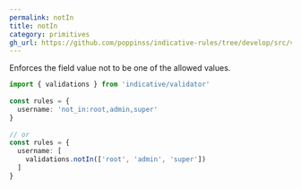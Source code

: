 ```yaml
---
permalink: notIn
title: notIn
category: primitives
gh_url: https://github.com/poppinss/indicative-rules/tree/develop/src/validations/primitives/notIn.ts
---
```


Enforces the field value not to be one of the allowed values.
 
```ts
import { validations } from 'indicative/validator'
 
const rules = {
  username: 'not_in:root,admin,super'
}
 
// or
const rules = {
  username: [
    validations.notIn(['root', 'admin', 'super'])
  ]
}
```